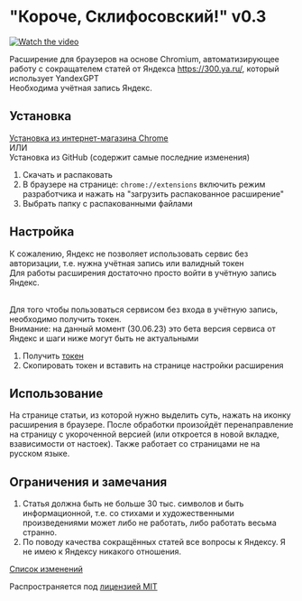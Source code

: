 # "Короче, Склифосовский!" v0.3

[![Watch the video](https://img.youtube.com/vi/8vFjYYKZjvE/maxresdefault.jpg)](https://youtu.be/E_oO9iFZzWY)

Расширение для браузеров на основе Сhromium, автоматизирующее работу с сокращателем статей от Яндекса https://300.ya.ru/, который использует YandexGPT<br>
Необходима учётная запись Яндекс.

## Установка
[Установка из интернет-магазина Chrome](https://chrome.google.com/webstore/detail/%D0%BA%D0%BE%D1%80%D0%BE%D1%87%D0%B5-%D1%81%D0%BA%D0%BB%D0%B8%D1%84%D0%BE%D1%81%D0%BE%D0%B2%D1%81%D0%BA%D0%B8%D0%B9/mpaebgncookaokflfdhflpmhpimkfeii)<br>
ИЛИ<br>
Установка из GitHub (содержит самые последние изменения)
1. Скачать и распаковать
2. В браузере на странице: `chrome://extensions` включить режим разработчика и нажать на "загрузить распакованное расширение"
3. Выбрать папку с распакованными файлами

## Настройка
К сожалению, Яндекс не позволяет использовать сервис без авторизации, т.е. нужна учётная запись или валидный токен<br>
Для работы расширения достаточно просто войти в учётную запись Яндекс.<br><br>

Для того чтобы пользоваться сервисом без входа в учётную запись, необходимо получить токен.<br>
Внимание: на данный момент (30.06.23) это бета версия сервиса от Яндекс и шаги ниже могут быть не актуальными<br>
1. Получить [токен](https://oauth.yandex.ru/authorize?response_type=token&client_id=702a61748ec947a4b1ab467d2b2f3edb)
2. Скопировать токен и вставить на странице настройки расширения

## Использование
На странице статьи, из которой нужно выделить суть, нажать на иконку расширения в браузере.
После обработки произойдёт перенаправление на страницу с укороченной версией (или откроется в новой вкладке, взависимости от настоек).
Также работает со страницами не на русском языке.

## Ограничения и замечания
1. Статья должна быть не больше 30 тыс. символов и быть информационной, т.е. со стихами и художественными произведениями может либо не работать, либо работать весьма странно.
2. По поводу качества сокращённых статей все вопросы к Яндексу. Я не имею к Яндексу никакого отношения.

[Список изменений](https://github.com/nicodimuscanis/article-shortener-extension/blob/master/versions.md)

Распространяется под [лицензией MIT](https://github.com/nicodimuscanis/article-shortener-extension/blob/master/LICENSE.md)

